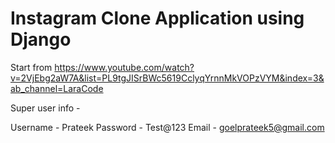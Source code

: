 # Instagram Clone Application using Django

Start from https://www.youtube.com/watch?v=2VjEbg2aW7A&list=PL9tgJISrBWc5619CclyqYrnnMkVOPzVYM&index=3&ab_channel=LaraCode

Super user info - 

Username - Prateek
Password - Test@123
Email - goelprateek5@gmail.com
